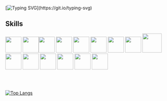 [![Typing SVG](http://readme-typing-svg.herokuapp.com?font=Source+Code+Pro&pause=1000&color=58A6FFFF&width=435&lines=Welcome+to+my+GitHub+(%E3%82%B7_+_)%E3%82%B7)](https://git.io/typing-svg)
## Skills 
<img style="width:50px;" src="https://cdn.jsdelivr.net/gh/devicons/devicon/icons/go/go-original-wordmark.svg" /> <img style="width:50px;" src="https://cdn.jsdelivr.net/gh/devicons/devicon@latest/icons/grpc/grpc-original.svg" /><img style="width:50px;" src="https://cdn.jsdelivr.net/gh/devicons/devicon/icons/java/java-original.svg" /> <img style="width:50px;" src="https://cdn.jsdelivr.net/gh/devicons/devicon@latest/icons/csharp/csharp-original.svg" /> <img style="width:50px;" src="https://cdn.jsdelivr.net/gh/devicons/devicon/icons/python/python-original.svg" /> <img style="width:50px;" src="https://cdn.jsdelivr.net/gh/devicons/devicon/icons/javascript/javascript-original.svg" /> <img style="width:50px;" src="https://cdn.jsdelivr.net/gh/devicons/devicon/icons/postgresql/postgresql-plain-wordmark.svg" />  <img style="width:50px;" src="https://cdn.jsdelivr.net/gh/devicons/devicon@latest/icons/redis/redis-plain-wordmark.svg"> <img style="width:60px;" src="https://cdn.jsdelivr.net/gh/devicons/devicon@latest/icons/apachekafka/apachekafka-original-wordmark.svg" /> 
          <img style="width:50px;" src="https://cdn.jsdelivr.net/gh/devicons/devicon/icons/docker/docker-plain-wordmark.svg" /> 
            <img style="width:50px;" src="https://cdn.jsdelivr.net/gh/devicons/devicon@latest/icons/kubernetes/kubernetes-plain-wordmark.svg" />
           <img style="width:50px;" src="https://cdn.jsdelivr.net/gh/devicons/devicon@latest/icons/linux/linux-original.svg" /> <img style="width:50px;" src="https://cdn.jsdelivr.net/gh/devicons/devicon/icons/git/git-original.svg" /> 
            <img style="width:50px;" src="https://cdn.jsdelivr.net/gh/devicons/devicon@latest/icons/prometheus/prometheus-plain-wordmark.svg" /> 
            <img style="width:50px;" src="https://cdn.jsdelivr.net/gh/devicons/devicon@latest/icons/grafana/grafana-original-wordmark.svg" />




<br>
<br>


[![Top Langs](https://github-readme-stats.vercel.app/api/top-langs/?username=youngpopeugene&layout=compact)](https://github.com/anuraghazra/github-readme-stats)
          
          
        
